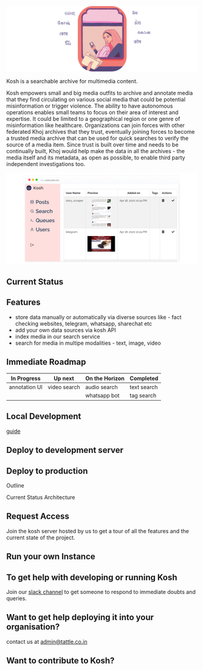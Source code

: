 ![containers](docs/images/kosh-header.jpg)

Kosh is a searchable archive for multimedia content.

Kosh empowers small and big media outfits to archive and annotate media that they find circulating on various social media that could be potential misinformation or trigger violence. The ability to have autonomous operations enables small  teams to focus on their area of interest and expertise. It could be limited to a geographical region or one genre of misinformation like healthcare. Organizations can join forces with other federated Khoj archives that they trust, eventually joining forces to become a trusted media archive that can be used for quick searches to verify the source of a media item. Since trust is built over time and needs to be continually built, Khoj would help make the data in all the archives - the media itself and its metadata, as open as possible, to enable third party independent investigations too.

![kosh home](docs/images/kosh-home.jpg)

## Current Status

## Features
- store data manually or automatically via diverse sources like - fact checking websites, telegram, whatsapp, sharechat etc
- add your own data sources via kosh API
- index media in our search service
- search for media in multipe modalities - text, image, video

## Immediate Roadmap 

|    In Progress    | Up next     |  On the Horizon   | Completed    |
| ------------------| ------------| ----------------- | -------------|
| annotation UI  | video search   | audio search  | text search |
|                |                | whatsapp bot  | tag search

## Local Development
[guide](https://github.com/tattle-made/kosh/blob/master/docs/development.md)

## Deploy to development server

## Deploy to production


Outline

Current Status
Architecture

## Request Access

Join the kosh server hosted by us to get a tour of all the features and the current state of the project.

## Run your own Instance
## To get help with developing or running Kosh

Join our [slack channel](https://join.slack.com/t/tattle-workspace/shared_invite/zt-da07n75v-kIw9Z5b~_gDKP~JsScP1Vg) to get someone to respond to immediate doubts and queries.

## Want to get help deploying it into your organisation?

contact us at admin@tattle.co.in


## Want to contribute to Kosh?